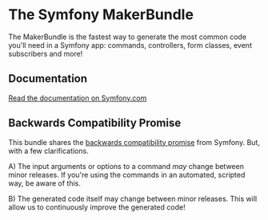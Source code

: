 The Symfony MakerBundle
=======================

The MakerBundle is the fastest way to generate the most common code you'll
need in a Symfony app: commands, controllers, form classes, event subscribers
and more!

Documentation
-------------

[Read the documentation on Symfony.com][1]

Backwards Compatibility Promise
-------------------------------

This bundle shares the [backwards compatibility promise][2] from
Symfony. But, with a few clarifications.

A) The input arguments or options to a command *may* change between
   minor releases. If you're using the commands in an automated,
   scripted way, be aware of this.

B) The generated code itself may change between minor releases. This
   will allow us to continuously improve the generated code!

[1]: https://symfony.com/doc/current/bundles/SymfonyMakerBundle/index.html
[2]: https://symfony.com/doc/current/contributing/code/bc.html
